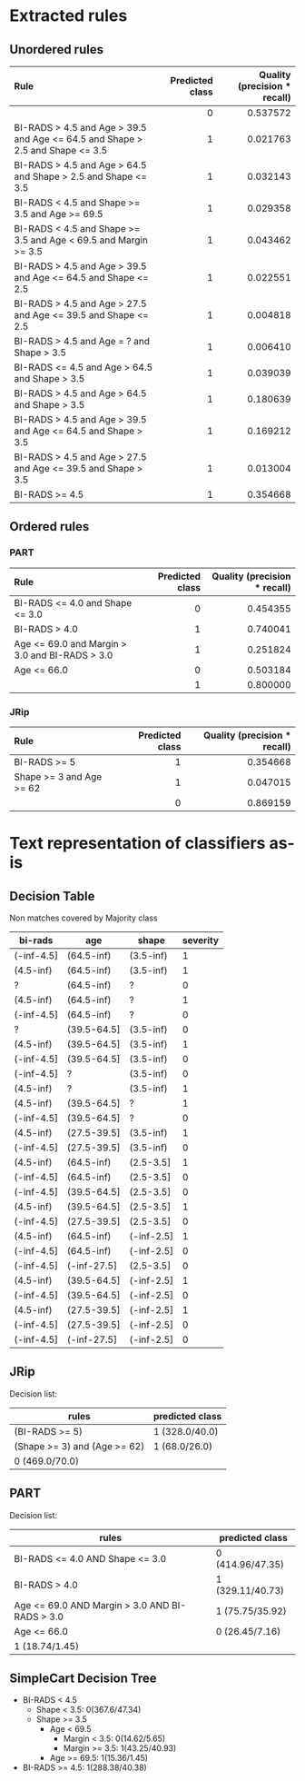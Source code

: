 # Extracted rules

## Unordered rules

| Rule | Predicted class | Quality (precision * recall) |
|:----|----:|----:|
|  | 0 | 0.537572 |
| BI-RADS > 4.5 and Age > 39.5 and Age <= 64.5 and Shape > 2.5 and Shape <= 3.5 | 1 | 0.021763 |
| BI-RADS > 4.5 and Age > 64.5 and Shape > 2.5 and Shape <= 3.5 | 1 | 0.032143 |
| BI-RADS < 4.5 and Shape >= 3.5 and Age >= 69.5 | 1 | 0.029358 |
| BI-RADS < 4.5 and Shape >= 3.5 and Age < 69.5 and Margin >= 3.5 | 1 | 0.043462 |
| BI-RADS > 4.5 and Age > 39.5 and Age <= 64.5 and Shape <= 2.5 | 1 | 0.022551 |
| BI-RADS > 4.5 and Age > 27.5 and Age <= 39.5 and Shape <= 2.5 | 1 | 0.004818 |
| BI-RADS > 4.5 and Age = ? and Shape > 3.5 | 1 | 0.006410 |
| BI-RADS <= 4.5 and Age > 64.5 and Shape > 3.5 | 1 | 0.039039 |
| BI-RADS > 4.5 and Age > 64.5 and Shape > 3.5 | 1 | 0.180639 |
| BI-RADS > 4.5 and Age > 39.5 and Age <= 64.5 and Shape > 3.5 | 1 | 0.169212 |
| BI-RADS > 4.5 and Age > 27.5 and Age <= 39.5 and Shape > 3.5 | 1 | 0.013004 |
| BI-RADS >= 4.5 | 1 | 0.354668 |

## Ordered rules

### PART

| Rule | Predicted class | Quality (precision * recall) |
|:----|----:|----:|
| BI-RADS <= 4.0 and Shape <= 3.0 | 0 | 0.454355 |
| BI-RADS > 4.0 | 1 | 0.740041 |
| Age <= 69.0 and Margin > 3.0 and BI-RADS > 3.0 | 1 | 0.251824 |
| Age <= 66.0 | 0 | 0.503184 |
|  | 1 | 0.800000 |


### JRip

| Rule | Predicted class | Quality (precision * recall) |
|:----|----:|----:|
| BI-RADS >= 5 | 1 | 0.354668 |
| Shape >= 3 and Age >= 62 | 1 | 0.047015 |
|  | 0 | 0.869159 |


# Text representation of classifiers as-is

## Decision Table

Non matches covered by Majority class

bi-rads|age|shape|severity
---|---|---|---
(-inf-4.5]|(64.5-inf)|(3.5-inf)|1
(4.5-inf)|(64.5-inf)|(3.5-inf)|1
?|(64.5-inf)|?|0
(4.5-inf)|(64.5-inf)|?|1
(-inf-4.5]|(64.5-inf)|?|0
?|(39.5-64.5]|(3.5-inf)|0
(4.5-inf)|(39.5-64.5]|(3.5-inf)|1
(-inf-4.5]|(39.5-64.5]|(3.5-inf)|0
(-inf-4.5]|?|(3.5-inf)|0
(4.5-inf)|?|(3.5-inf)|1
(4.5-inf)|(39.5-64.5]|?|1
(-inf-4.5]|(39.5-64.5]|?|0
(4.5-inf)|(27.5-39.5]|(3.5-inf)|1
(-inf-4.5]|(27.5-39.5]|(3.5-inf)|0
(4.5-inf)|(64.5-inf)|(2.5-3.5]|1
(-inf-4.5]|(64.5-inf)|(2.5-3.5]|0
(-inf-4.5]|(39.5-64.5]|(2.5-3.5]|0
(4.5-inf)|(39.5-64.5]|(2.5-3.5]|1
(-inf-4.5]|(27.5-39.5]|(2.5-3.5]|0
(4.5-inf)|(64.5-inf)|(-inf-2.5]|1
(-inf-4.5]|(64.5-inf)|(-inf-2.5]|0
(-inf-4.5]|(-inf-27.5]|(2.5-3.5]|0
(4.5-inf)|(39.5-64.5]|(-inf-2.5]|1
(-inf-4.5]|(39.5-64.5]|(-inf-2.5]|0
(4.5-inf)|(27.5-39.5]|(-inf-2.5]|1
(-inf-4.5]|(27.5-39.5]|(-inf-2.5]|0
(-inf-4.5]|(-inf-27.5]|(-inf-2.5]|0

## JRip

Decision list:

rules | predicted class
---|---
(BI-RADS >= 5)|1 (328.0/40.0)
(Shape >= 3) and (Age >= 62)|1 (68.0/26.0)
|0 (469.0/70.0)


## PART

Decision list:

rules | predicted class
---|---
BI-RADS <= 4.0 AND Shape <= 3.0|0 (414.96/47.35)
BI-RADS > 4.0|1 (329.11/40.73)
Age <= 69.0 AND Margin > 3.0 AND BI-RADS > 3.0|1 (75.75/35.92)
Age <= 66.0|0 (26.45/7.16)
|1 (18.74/1.45)


## SimpleCart Decision Tree

* BI-RADS < 4.5
	* Shape < 3.5: 0(367.6/47.34)
	* Shape >= 3.5
		* Age < 69.5
			* Margin < 3.5: 0(14.62/5.65)
			* Margin >= 3.5: 1(43.25/40.93)
		* Age >= 69.5: 1(15.36/1.45)
* BI-RADS >= 4.5: 1(288.38/40.38)


